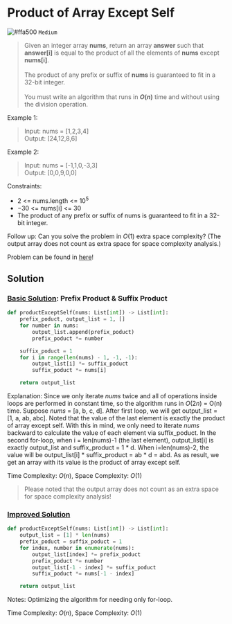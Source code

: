 # Product of Array Except Self
![#ffa500](https://placehold.co/1x1/ffa500/ffa500.png) `Medium` 

> Given an integer array **nums**, return an array **answer** such that **answer[i]** is equal to the product of all the elements of **nums** except **nums[i]**.<br><br>
The product of any prefix or suffix of **nums** is guaranteed to fit in a 32-bit integer. <br><br>
You must write an algorithm that runs in **$O(n)$** time and without using the division operation.

Example 1:
> Input: nums = [1,2,3,4]\
Output: [24,12,8,6]

Example 2:
> Input: nums = [-1,1,0,-3,3]\
Output: [0,0,9,0,0]
 
Constraints:
- $2$ <= nums.length <= $10^5$
- $-30$ <= nums[i] <= 30
- The product of any prefix or suffix of nums is guaranteed to fit in a 32-bit integer.
 

Follow up: Can you solve the problem in $O(1)$ extra space complexity? (The output array does not count as extra space for space complexity analysis.)

Problem can be found in [here](https://leetcode.com/problems/product-of-array-except-self)!

## Solution
### [Basic Solution](/Array/238-ProductofArrayExceptSelf/solution1.py): Prefix Product & Suffix Product

```python
def productExceptSelf(nums: List[int]) -> List[int]:
    prefix_poduct, output_list = 1, []
    for number in nums:
        output_list.append(prefix_poduct)
        prefix_poduct *= number

    suffix_poduct = 1
    for i in range(len(nums) - 1, -1, -1):
        output_list[i] *= suffix_poduct
        suffix_poduct *= nums[i]

    return output_list
```

Explanation: Since we only iterate _nums_ twice and all of operations inside loops are performed in constant time, so the algorithm runs in $O(2n)$ = O(n) time. Suppose _nums_ = [a, b, c, d]. After first loop, we will get output_list = [1, a, ab, abc]. Noted that the value of the last element is exactly the product of array except self. With this in mind, we only need to iterate _nums_ backward to calculate the value of each element via suffix_poduct. In the second for-loop, when i = len(nums)-1 (the last element), output_list\[i] is exactly output_list and suffix_product = 1 \* d. When i=len(nums)-2, the value will be output_list\[i] \* suffix_product = ab \* d = abd. As as result, we get an array with its value is the product of array except self.

Time Complexity: $O(n)$, Space Complexity: $O(1)$

> Please noted that the output array does not count as an extra space for space complexity analysis!

### [Improved Solution](/Array/238-ProductofArrayExceptSelf/solution2.py)

```python
def productExceptSelf(nums: List[int]) -> List[int]:
    output_list = [1] * len(nums)
    prefix_poduct = suffix_poduct = 1
    for index, number in enumerate(nums):
        output_list[index] *= prefix_poduct
        prefix_poduct *= number
        output_list[-1 - index] *= suffix_poduct
        suffix_poduct *= nums[-1 - index]

    return output_list
```

Notes: Optimizing the algorithm for needing only for-loop.

Time Complexity: $O(n)$, Space Complexity: $O(1)$